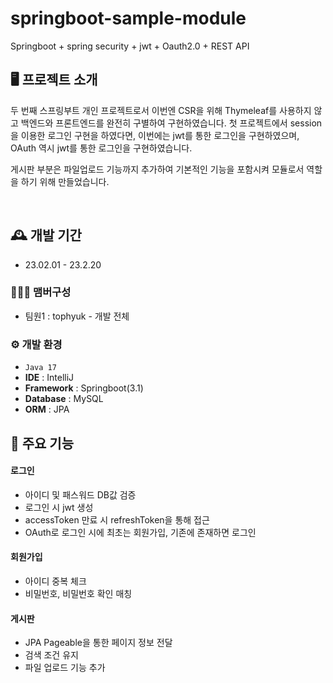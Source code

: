 # springboot-sample-module
Springboot + spring security + jwt + Oauth2.0 + REST API

## 🖥️ 프로젝트 소개
두 번째 스프링부트 개인 프로젝트로서 이번엔 CSR을 위해 Thymeleaf를 사용하지 않고 백엔드와 프론트엔드를 완전히 구별하여 구현하였습니다.
첫 프로젝트에서 session을 이용한 로그인 구현을 하였다면, 이번에는 jwt를 통한 로그인을 구현하였으며, OAuth 역시 jwt를 통한 로그인을 구현하였습니다.

게시판 부분은 파일업로드 기능까지 추가하여 기본적인 기능을 포함시켜 모듈로서 역할을 하기 위해 만들었습니다.

<br>

## 🕰️ 개발 기간
* 23.02.01 - 23.2.20

### 🧑‍🤝‍🧑 맴버구성
 - 팀원1 : tophyuk - 개발 전체

### ⚙️ 개발 환경
- `Java 17`
- **IDE** : IntelliJ
- **Framework** : Springboot(3.1)
- **Database** : MySQL
- **ORM** : JPA

## 📌 주요 기능
#### 로그인
- 아이디 및 패스워드 DB값 검증
- 로그인 시 jwt 생성
- accessToken 만료 시 refreshToken을 통해 접근
- OAuth로 로그인 시에 최초는 회원가입, 기존에 존재하면 로그인
#### 회원가입
- 아이디 중복 체크
- 비밀번호, 비밀번호 확인 매칭
#### 게시판
- JPA Pageable을 통한 페이지 정보 전달
- 검색 조건 유지
- 파일 업로드 기능 추가
  
